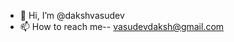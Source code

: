 - 👋 Hi, I’m @dakshvasudev
- 📫 How to reach me-- vasudevdaksh@gmail.com

<!---
dakshvasudev/dakshvasudev is a ✨ special ✨ repository because its `README.md` (this file) appears on your GitHub profile.
You can click the Preview link to take a look at your changes.
--->

